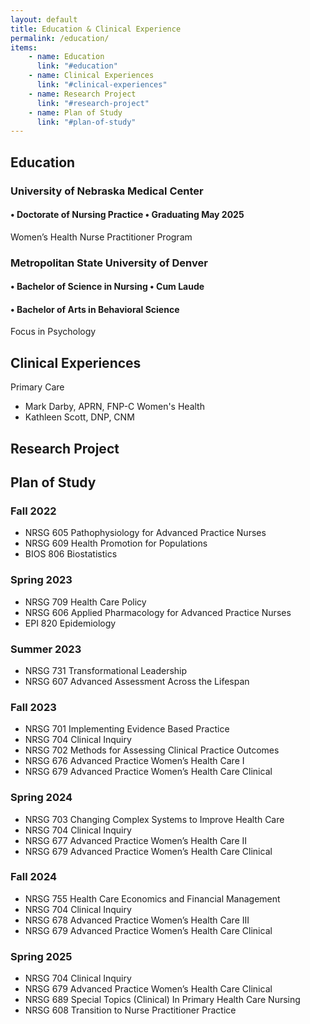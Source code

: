 ```yaml
---
layout: default
title: Education & Clinical Experience
permalink: /education/
items:
    - name: Education
      link: "#education"
    - name: Clinical Experiences
      link: "#clinical-experiences"
    - name: Research Project
      link: "#research-project"
    - name: Plan of Study
      link: "#plan-of-study"
---
```

## Education
### University of Nebraska Medical Center
#### • Doctorate of Nursing Practice • Graduating May 2025
Women’s Health Nurse Practitioner Program

### Metropolitan State University of Denver
#### • Bachelor of Science in Nursing • Cum Laude
#### • Bachelor of Arts in Behavioral Science
Focus in Psychology

## Clinical Experiences
Primary Care
- Mark Darby, APRN, FNP-C
Women's Health
- Kathleen Scott, DNP, CNM

## Research Project

## Plan of Study
### Fall 2022
* NRSG 605 Pathophysiology for Advanced Practice Nurses
* NRSG 609 Health Promotion for Populations
* BIOS 806 Biostatistics

### Spring 2023
* NRSG 709 Health Care Policy
* NRSG 606 Applied Pharmacology for Advanced Practice Nurses
* EPI 820 Epidemiology

### Summer 2023
* NRSG 731 Transformational Leadership
* NRSG 607 Advanced Assessment Across the Lifespan

### Fall 2023
* NRSG 701 Implementing Evidence Based Practice
* NRSG 704 Clinical Inquiry
* NRSG 702 Methods for Assessing Clinical Practice Outcomes
* NRSG 676 Advanced Practice Women’s Health Care I
* NRSG 679 Advanced Practice Women’s Health Care Clinical

### Spring 2024
* NRSG 703 Changing Complex Systems to Improve Health Care
* NRSG 704 Clinical Inquiry
* NRSG 677 Advanced Practice Women’s Health Care II
* NRSG 679 Advanced Practice Women’s Health Care Clinical

### Fall 2024
* NRSG 755 Health Care Economics and Financial Management
* NRSG 704 Clinical Inquiry
* NRSG 678 Advanced Practice Women’s Health Care III
* NRSG 679 Advanced Practice Women’s Health Care Clinical

### Spring 2025
* NRSG 704 Clinical Inquiry
* NRSG 679 Advanced Practice Women’s Health Care Clinical
* NRSG 689 Special Topics (Clinical) In Primary Health Care Nursing
* NRSG 608 Transition to Nurse Practitioner Practice
